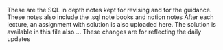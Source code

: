 These are the SQL in depth notes kept for revising and for the guidance.
These notes also include the .sql note books and notion notes
After each lecture, an assignment with solution is also uploaded here.
The solution is available in this file also....
These changes are for reflecting the daily updates
